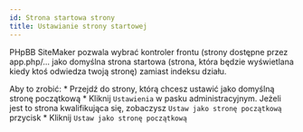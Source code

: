 ```yaml
---
id: Strona startowa strony
title: Ustawianie strony startowej
---
```


PHpBB SiteMaker pozwala wybrać kontroler frontu (strony dostępne przez app.php/... jako domyślna strona startowa (strona, która będzie wyświetlana kiedy ktoś odwiedza twoją stronę) zamiast indeksu działu.

Aby to zrobić: * Przejdź do strony, którą chcesz ustawić jako domyślną stronę początkową * Kliknij `Ustawienia` w pasku administracyjnym. Jeżeli jest to strona kwalifikująca się, zobaczysz `Ustaw jako stronę początkową` przycisk * Kliknij `Ustaw jako stronę początkową`